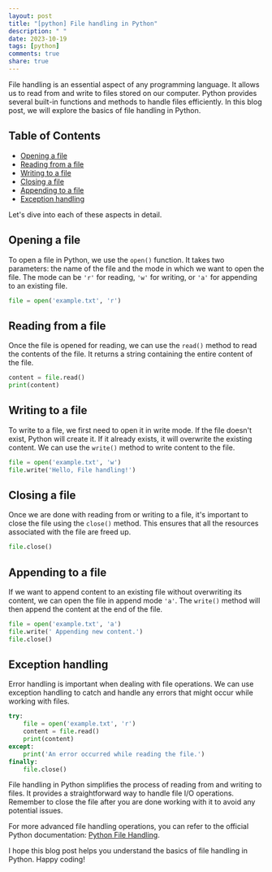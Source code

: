 ```yaml
---
layout: post
title: "[python] File handling in Python"
description: " "
date: 2023-10-19
tags: [python]
comments: true
share: true
---
```


File handling is an essential aspect of any programming language. It allows us to read from and write to files stored on our computer. Python provides several built-in functions and methods to handle files efficiently. In this blog post, we will explore the basics of file handling in Python.

## Table of Contents
- [Opening a file](#opening-a-file)
- [Reading from a file](#reading-from-a-file)
- [Writing to a file](#writing-to-a-file)
- [Closing a file](#closing-a-file)
- [Appending to a file](#appending-to-a-file)
- [Exception handling](#exception-handling)

Let's dive into each of these aspects in detail.

## Opening a file
To open a file in Python, we use the `open()` function. It takes two parameters: the name of the file and the mode in which we want to open the file. The mode can be `'r'` for reading, `'w'` for writing, or `'a'` for appending to an existing file.

```python
file = open('example.txt', 'r')
```

## Reading from a file
Once the file is opened for reading, we can use the `read()` method to read the contents of the file. It returns a string containing the entire content of the file.

```python
content = file.read()
print(content)
```

## Writing to a file
To write to a file, we first need to open it in write mode. If the file doesn't exist, Python will create it. If it already exists, it will overwrite the existing content. We can use the `write()` method to write content to the file.

```python
file = open('example.txt', 'w')
file.write('Hello, File handling!')
```

## Closing a file
Once we are done with reading from or writing to a file, it's important to close the file using the `close()` method. This ensures that all the resources associated with the file are freed up.

```python
file.close()
```

## Appending to a file
If we want to append content to an existing file without overwriting its content, we can open the file in append mode `'a'`. The `write()` method will then append the content at the end of the file.

```python
file = open('example.txt', 'a')
file.write(' Appending new content.')
file.close()
```

## Exception handling
Error handling is important when dealing with file operations. We can use exception handling to catch and handle any errors that might occur while working with files.

```python
try:
    file = open('example.txt', 'r')
    content = file.read()
    print(content)
except:
    print('An error occurred while reading the file.')
finally:
    file.close()
```

File handling in Python simplifies the process of reading from and writing to files. It provides a straightforward way to handle file I/O operations. Remember to close the file after you are done working with it to avoid any potential issues.

For more advanced file handling operations, you can refer to the official Python documentation: [Python File Handling](https://docs.python.org/3/tutorial/inputoutput.html#reading-and-writing-files).

I hope this blog post helps you understand the basics of file handling in Python. Happy coding!